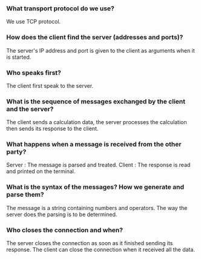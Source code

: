 ### What transport protocol do we use?
We use TCP protocol.
### How does the client find the server (addresses and ports)?
The server's IP address and port is given to the client as arguments when it is started.
### Who speaks first?
The client first speak to the server.
### What is the sequence of messages exchanged by the client and the server?
The client sends a calculation data, the server processes the calculation then sends its response to the client.
### What happens when a message is received from the other party?
Server : The message is parsed and treated.
Client : The response is read and printed on the terminal.
### What is the syntax of the messages? How we generate and parse them?
The message is a string containing numbers and operators. The way the server does the parsing is to be determined.
### Who closes the connection and when?
The server closes the connection as soon as it finished sending its response. The client can close the connection when it received all the data.